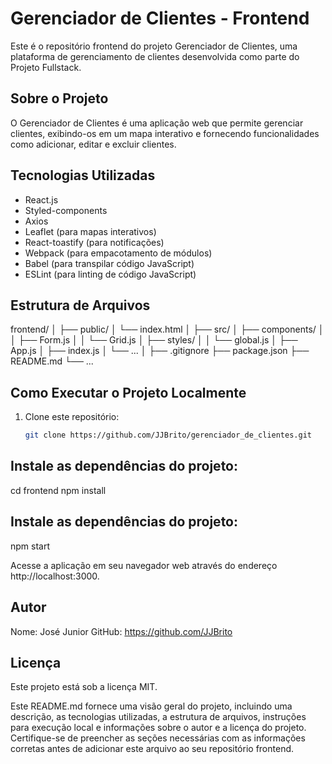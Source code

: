 # Gerenciador de Clientes - Frontend

Este é o repositório frontend do projeto Gerenciador de Clientes, uma plataforma de gerenciamento de clientes desenvolvida como parte do Projeto Fullstack.

## Sobre o Projeto

O Gerenciador de Clientes é uma aplicação web que permite gerenciar clientes, exibindo-os em um mapa interativo e fornecendo funcionalidades como adicionar, editar e excluir clientes.

## Tecnologias Utilizadas

- React.js
- Styled-components
- Axios
- Leaflet (para mapas interativos)
- React-toastify (para notificações)
- Webpack (para empacotamento de módulos)
- Babel (para transpilar código JavaScript)
- ESLint (para linting de código JavaScript)

## Estrutura de Arquivos

frontend/
│
├── public/
│ └── index.html
│
├── src/
│ ├── components/
│ │ ├── Form.js
│ │ └── Grid.js
│ ├── styles/
│ │ └── global.js
│ ├── App.js
│ ├── index.js
│ └── ...
│
├── .gitignore
├── package.json
├── README.md
└── ...


## Como Executar o Projeto Localmente

1. Clone este repositório:
   ```bash
   git clone https://github.com/JJBrito/gerenciador_de_clientes.git

## Instale as dependências do projeto:
cd frontend
npm install

## Instale as dependências do projeto:
npm start

Acesse a aplicação em seu navegador web através do endereço http://localhost:3000.

## Autor
Nome: José Junior
GitHub: https://github.com/JJBrito

## Licença
Este projeto está sob a licença MIT.


Este README.md fornece uma visão geral do projeto, incluindo uma descrição, as tecnologias utilizadas, a estrutura de arquivos, instruções para execução local e informações sobre o autor e a licença do projeto. Certifique-se de preencher as seções necessárias com as informações corretas antes de adicionar este arquivo ao seu repositório frontend.
